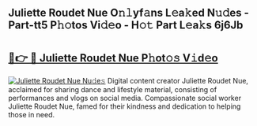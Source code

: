 ## Juliette Roudet Nue O𝚗𝚕yf𝚊ns L𝚎a𝚔ed N𝚞𝚍es - Part-tt5 P𝚑𝚘tos Vi𝚍𝚎o - H𝚘𝚝 Part L𝚎a𝚔s 6j6Jb

# <h2><a href="http://kfconwj.oniu.top/?m=Juliette+Roudet+Nue">🔗👉 🔴 Juliette Roudet Nue P𝚑ot𝚘𝚜 V𝚒d𝚎o</a></h2>

[![Juliette Roudet Nue Nu𝚍e𝚜](https://i.imgur.com/0qMVB7G.gif)](http://kfconwj.oniu.top/?m=Juliette+Roudet+Nue)
Digital content creator Juliette Roudet Nue, acclaimed for sharing dance and lifestyle material, consisting of performances and vlogs on social media. Compassionate social worker Juliette Roudet Nue, famed for their kindness and dedication to helping those in need.  
